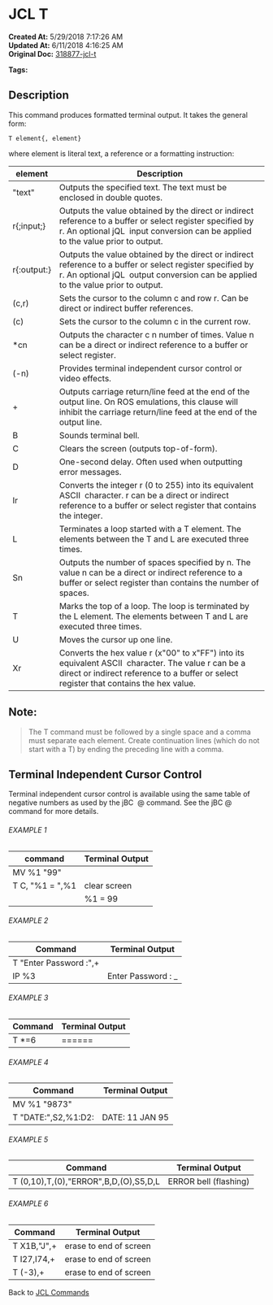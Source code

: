 # JCL T

**Created At:** 5/29/2018 7:17:26 AM  
**Updated At:** 6/11/2018 4:16:25 AM  
**Original Doc:** [318877-jcl-t](https://docs.jbase.com/45792-jcl/318877-jcl-t)  

**Tags:**
<badge text='formatted output' vertical='middle' />
<badge text='terminal' vertical='middle' />
<badge text='jcl' vertical='middle' />

## Description 

This command produces formatted terminal output. It takes the general form:

```
T element{, element}
```

where element is literal text, a reference or a formatting instruction:




| element <br> | Description <br> |
| --- | --- |
| "text"<br> | Outputs the specified text. The text must be enclosed in double quotes.<br> |
| r{;input;}<br> | Outputs the value obtained by the direct or indirect reference to a buffer or select register specified by r. An optional jQL  input conversion can be applied to the value prior to output.<br> |
| r{:output:}<br> | Outputs the value obtained by the direct or indirect reference to a buffer or select register specified by r. An optional jQL  output conversion can be applied to the value prior to output.<br> |
| (c,r)<br> | Sets the cursor to the column c and row r. Can be direct or indirect buffer references.<br> |
| (c)<br> | Sets the cursor to the column c in the current row.<br> |
| \*cn<br> | Outputs the character c n number of times. Value n can be a direct or indirect reference to a buffer or select register.<br> |
| (-n)<br> | Provides terminal independent cursor control or video effects.<br> |
| +<br> | Outputs carriage return/line feed at the end of the output line. On ROS emulations, this clause will inhibit the carriage return/line feed at the end of the output line.<br> |
| B<br> | Sounds terminal bell.<br> |
| C<br> | Clears the screen (outputs top-of-form).<br> |
| D<br> | One-second delay. Often used when outputting error messages.<br> |
| Ir<br> | Converts the integer r (0 to 255) into its equivalent ASCII  character. r can be a direct or indirect reference to a buffer or select register that contains the integer.<br> |
| L<br> | Terminates a loop started with a T element. The elements between the T and L are executed three times.<br> |
| Sn<br> | Outputs the number of spaces specified by n. The value n can be a direct or indirect reference to a buffer or select register than contains the number of spaces.<br> |
| T<br> | Marks the top of a loop. The loop is terminated by the L element. The elements between T and L are executed three times.<br> |
| U<br> | Moves the cursor up one line.<br> |
| Xr<br> | Converts the hex value r (x"00" to x"FF") into its equivalent ASCII  character. The value r can be a direct or indirect reference to a buffer or select register that contains the hex value.<br> |




## Note: 


> The T command must be followed by a single space and a comma must separate each element. Create continuation lines (which do not start with a T) by ending the preceding line with a comma.




## Terminal Independent Cursor Control 

Terminal independent cursor control is available using the same table of negative numbers as used by the jBC  @ command. See the jBC @ command for more details.



###### EXAMPLE 1


| command<br> | Terminal Output <br> |
| --- | --- |
| MV %1 "99"<br> | <br> |
| T C, "%1 = ",%1<br> | clear screen<br> |
| <br> | %1 = 99<br> |




###### EXAMPLE 2


| Command <br> | Terminal Output <br> |
| --- | --- |
| T "Enter Password :",+<br> | <br> |
| IP %3<br> | Enter Password : \_<br> |




###### EXAMPLE 3


| Command <br> | Terminal Output <br> |
| --- | --- |
| T \*=6<br> | ======<br> |




###### EXAMPLE 4


| Command <br> | Terminal Output<br> |
| --- | --- |
| MV %1 "9873"<br> | <br> |
| T "DATE:",S2,%1:D2:<br> | DATE: 11 JAN 95<br> |




###### EXAMPLE 5


| Command <br> | Terminal Output <br> |
| --- | --- |
| T (0,10),T,(0),"ERROR",B,D,(O),S5,D,L<br> | ERROR bell (flashing)<br> |




###### EXAMPLE 6


| Command<br> | Terminal Output<br> |
| --- | --- |
| T X1B,"J",+<br> | erase to end of screen<br> |
| T I27,I74,+<br> | erase to end of screen<br> |
| T (-3),+<br> | erase to end of screen<br> |




Back to [JCL Commands](./../jcl-commands)



